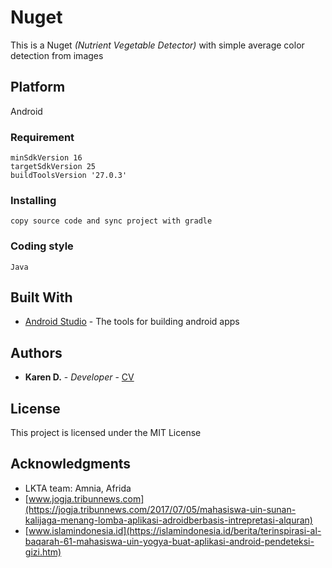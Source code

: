 # Nuget
This is a Nuget *(Nutrient Vegetable Detector)* with simple average color detection from images
## Platform
Android
### Requirement
```
minSdkVersion 16
targetSdkVersion 25
buildToolsVersion '27.0.3'
```
### Installing
```
copy source code and sync project with gradle
```
### Coding style
```
Java
```
## Built With
* [Android Studio](https://developer.android.com/studio/) - The tools for building android apps
## Authors
* **Karen D.** - *Developer* - [CV](https://karendk.github.io/)
## License
This project is licensed under the MIT License
## Acknowledgments
* LKTA team: Amnia, Afrida
* [www.jogja.tribunnews.com](https://jogja.tribunnews.com/2017/07/05/mahasiswa-uin-sunan-kalijaga-menang-lomba-aplikasi-adroidberbasis-intrepretasi-alquran)
* [www.islamindonesia.id](https://islamindonesia.id/berita/terinspirasi-al-baqarah-61-mahasiswa-uin-yogya-buat-aplikasi-android-pendeteksi-gizi.htm)
